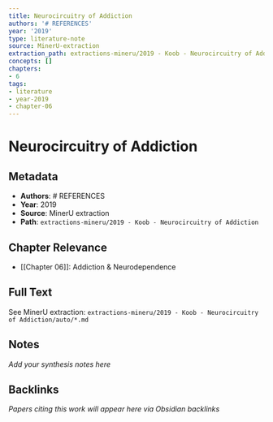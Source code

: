 ```yaml
---
title: Neurocircuitry of Addiction
authors: '# REFERENCES'
year: '2019'
type: literature-note
source: MinerU-extraction
extraction_path: extractions-mineru/2019 - Koob - Neurocircuitry of Addiction
concepts: []
chapters:
- 6
tags:
- literature
- year-2019
- chapter-06
---
```


# Neurocircuitry of Addiction

## Metadata

- **Authors**: # REFERENCES
- **Year**: 2019
- **Source**: MinerU extraction
- **Path**: `extractions-mineru/2019 - Koob - Neurocircuitry of Addiction`

## Chapter Relevance

- [[Chapter 06]]: Addiction & Neurodependence

## Full Text

See MinerU extraction: `extractions-mineru/2019 - Koob - Neurocircuitry of Addiction/auto/*.md`

## Notes

*Add your synthesis notes here*

## Backlinks

*Papers citing this work will appear here via Obsidian backlinks*
